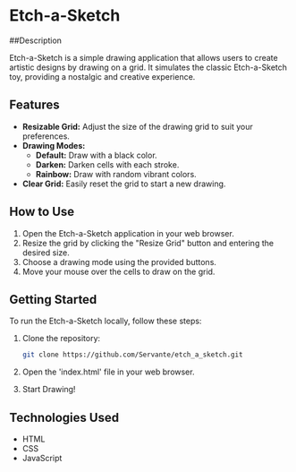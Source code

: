 
# Etch-a-Sketch

##Description

Etch-a-Sketch is a simple drawing application that allows users to create artistic designs by drawing on a grid. It simulates the classic Etch-a-Sketch toy, providing a nostalgic and creative experience.

## Features

- **Resizable Grid:** Adjust the size of the drawing grid to suit your preferences.
- **Drawing Modes:**
  - **Default:** Draw with a black color.
  - **Darken:** Darken cells with each stroke.
  - **Rainbow:** Draw with random vibrant colors.
- **Clear Grid:** Easily reset the grid to start a new drawing.

## How to Use

1. Open the Etch-a-Sketch application in your web browser.
2. Resize the grid by clicking the "Resize Grid" button and entering the desired size.
3. Choose a drawing mode using the provided buttons.
4. Move your mouse over the cells to draw on the grid.

## Getting Started

To run the Etch-a-Sketch locally, follow these steps:

1. Clone the repository:

   ```bash
   git clone https://github.com/Servante/etch_a_sketch.git

2. Open the 'index.html' file in your web browser.

3. Start Drawing!

## Technologies Used

- HTML
- CSS
- JavaScript

